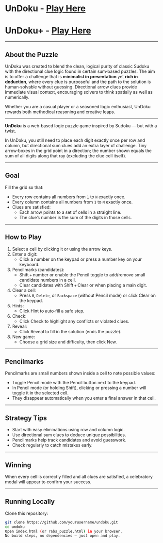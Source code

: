 # UnDoku - [Play Here](https://ugm616.github.io/undoku/)

# UnDoku+ - [Play Here](https://ugm616.github.io/undoku/undoku+.html)
---

## About the Puzzle

UnDoku was created to blend the clean, logical purity of classic Sudoku with the directional clue logic found in certain sum‑based puzzles. The aim is to offer a challenge that is **minimalist in presentation** yet **rich in deduction**, where every clue is purposeful and the path to the solution is human‑solvable without guessing. Directional arrow clues provide immediate visual context, encouraging solvers to think spatially as well as numerically.  

Whether you are a casual player or a seasoned logic enthusiast, UnDoku rewards both methodical reasoning and creative leaps.

---

**UnDoku** is a web‑based logic puzzle game inspired by Sudoku — but with a twist.

In UnDoku, you still need to place each digit exactly once per row and column, but directional sum clues add an extra layer of challenge. Tiny arrow‑boxes in the grid point in a direction; the number shown equals the sum of all digits along that ray (excluding the clue cell itself).

---

## Goal

Fill the grid so that:

- Every row contains all numbers from `1` to `N` exactly once.
- Every column contains all numbers from `1` to `N` exactly once.
- Clues are satisfied:  
  - Each arrow points to a set of cells in a straight line.  
  - The clue’s number is the sum of the digits in those cells.

---

## How to Play

1. Select a cell by clicking it or using the arrow keys.
2. Enter a digit:
   - Click a number on the keypad or press a number key on your keyboard.
3. Pencilmarks (candidates):
   - Shift + number or enable the Pencil toggle to add/remove small candidate numbers in a cell.
   - Clear candidates with Shift + Clear or when placing a main digit.
4. Clear a cell:
   - Press `0`, `Delete`, or `Backspace` (without Pencil mode) or click Clear on the keypad.
5. Hints:
   - Click Hint to auto‑fill a safe step.
6. Check:
   - Click Check to highlight any conflicts or violated clues.
7. Reveal:
   - Click Reveal to fill in the solution (ends the puzzle).
8. New game:
   - Choose a grid size and difficulty, then click New.

---

## Pencilmarks

Pencilmarks are small numbers shown inside a cell to note possible values:
- Toggle Pencil mode with the Pencil button next to the keypad.
- In Pencil mode (or holding Shift), clicking or pressing a number will toggle it in the selected cell.
- They disappear automatically when you enter a final answer in that cell.

---

## Strategy Tips

- Start with easy eliminations using row and column logic.
- Use directional sum clues to deduce unique possibilities.
- Pencilmarks help track candidates and avoid guesswork.
- Check regularly to catch mistakes early.

---

## Winning

When every cell is correctly filled and all clues are satisfied, a celebratory modal will appear to confirm your success.

---

## Running Locally

   Clone this repository:
   ```bash
   git clone https://github.com/yourusername/undoku.git
   cd undoku
   Open index.html (or rabs_puzzle.html) in your browser.
   No build steps, no dependencies — just open and play.
